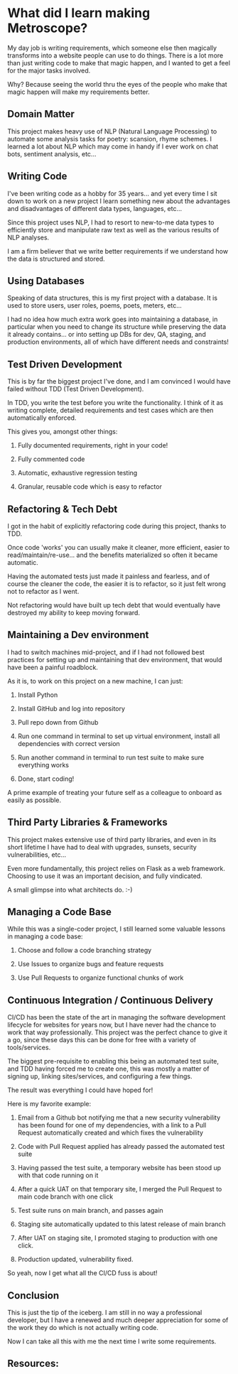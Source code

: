 # What did I learn making Metroscope?

My day job is writing requirements, which someone else then magically transforms into a website people can use to do things. There is a lot more than just writing code to make that magic happen, and I wanted to get a feel for the major tasks involved.

Why? Because seeing the world thru the eyes of the people who make that magic happen will make my requirements better.

## Domain Matter

This project makes heavy use of NLP (Natural Language Processing) to automate some analysis tasks for poetry: scansion, rhyme schemes. I learned a lot about NLP which may come in handy if I ever work on chat bots, sentiment analysis, etc...

## Writing Code

I've been writing code as a hobby for 35 years... and yet every time I sit down to work on a new project I learn something new about the advantages and disadvantages of different data types, languages, etc...

Since this project uses NLP, I had to resort to new-to-me data types to efficiently store and manipulate raw text as well as the various results of NLP analyses.

I am a firm believer that we write better requirements if we understand how the data is structured and stored.

## Using Databases

Speaking of data structures, this is my first project with a database. It is used to store users, user roles, poems, poets, meters, etc...

I had no idea how much extra work goes into maintaining a database, in particular when you need to change its structure while preserving the data it already contains... or into setting up DBs for dev, QA, staging, and production environments, all of which have different needs and constraints!

## Test Driven Development

This is by far the biggest project I've done, and I am convinced I would have failed without TDD (Test Driven Development).

In TDD, you write the test before you write the functionality. I think of it as writing complete, detailed requirements and test cases which are then automatically enforced.

This gives you, amongst other things:

1. Fully documented requirements, right in your code!

2. Fully commented code

3. Automatic, exhaustive regression testing

4. Granular, reusable code which is easy to refactor

## Refactoring & Tech Debt

I got in the habit of explicitly refactoring code during this project, thanks to TDD.

Once code 'works' you can usually make it cleaner, more efficient, easier to read/maintain/re-use... and the benefits materialized so often it became automatic.

Having the automated tests just made it painless and fearless, and of course the cleaner the code, the easier it is to refactor, so it just felt wrong not to refactor as I went.

Not refactoring would have built up tech debt that would eventually have destroyed my ability to keep moving forward.

## Maintaining a Dev environment

I had to switch machines mid-project, and if I had not followed best practices for setting up and maintaining that dev environment, that would have been a painful roadblock.

As it is, to work on this project on a new machine, I can just:

1. Install Python

2. Install GitHub and log into repository

3. Pull repo down from Github

4. Run one command in terminal to set up virtual environment, install all dependencies with correct version

5. Run another command in terminal to run test suite to make sure everything works

6. Done, start coding!

A prime example of treating your future self as a colleague to onboard as easily as possible.

## Third Party Libraries & Frameworks

This project makes extensive use of third party libraries, and even in its short lifetime I have had to deal with upgrades, sunsets, security vulnerabilities, etc...

Even more fundamentally, this project relies on Flask as a web framework. Choosing to use it was an important decision, and fully vindicated.

A small glimpse into what architects do. :-)

## Managing a Code Base

While this was a single-coder project, I still learned some valuable lessons in managing a code base:

1. Choose and follow a code branching strategy

2. Use Issues to organize bugs and feature requests

3. Use Pull Requests to organize functional chunks of work

## Continuous Integration / Continuous Delivery

CI/CD has been the state of the art in managing the software development lifecycle for websites for years now, but I have never had the chance to work that way professionally. This project was the perfect chance to give it a go, since these days this can be done for free with a variety of tools/services.

The biggest pre-requisite to enabling this being an automated test suite, and TDD having forced me to create one, this was mostly a matter of signing up, linking sites/services, and configuring a few things.

The result was everything I could have hoped for!

Here is my favorite example:

1. Email from a Github bot notifying me that a new security vulnerability has been found for one of my dependencies, with a link to a Pull Request automatically created and which fixes the vulnerability

2. Code with Pull Request applied has already passed the automated test suite

3. Having passed the test suite, a temporary website has been stood up with that
code running on it

4. After a quick UAT on that temporary site, I merged the Pull Request to main code branch with one click

5. Test suite runs on main branch, and passes again

6. Staging site automatically updated to this latest release of main branch

7. After UAT on staging site, I promoted staging to production with one click.

8. Production updated, vulnerability fixed.

So yeah, now I get what all the CI/CD fuss is about!

## Conclusion

This is just the tip of the iceberg. I am still in no way a professional developer, but I have a renewed and much deeper appreciation for some of the work they do which is not actually writing code.

Now I can take all this with me the next time I write some requirements.

## Resources:
